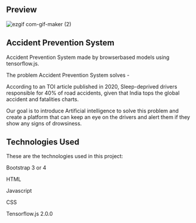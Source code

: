 ## Preview

![ezgif com-gif-maker (2)](https://user-images.githubusercontent.com/72314518/136691672-7b232282-9a9d-4c38-aecb-1e46228e5ab0.gif)


## Accident Prevention System

Accident Prevention System made by browserbased models using tensorflow.js.

The problem Accident Prevention System solves - 

According to an TOI article published in 2020, Sleep-deprived drivers responsible for 40% of road accidents, given that India tops the global accident and fatalities charts.

Our goal is to introduce Artificial intelligence to solve this problem and create a platform that can keep an eye on the drivers and alert them if they show any signs of drowsiness.

## Technologies Used

These are the technologies used in this project:

Bootstrap 3 or 4

HTML 

Javascript

CSS

Tensorflow.js 2.0.0

